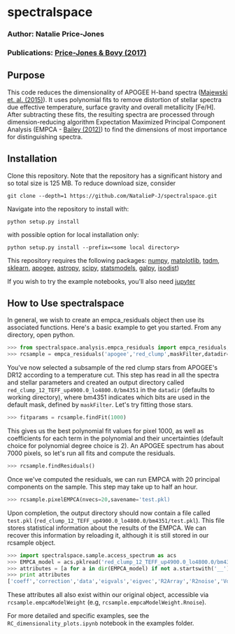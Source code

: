 # spectralspace
### Author: Natalie Price-Jones
### Publications: [Price-Jones & Bovy (2017)](www.astro.utoronto.ca/~price-jones/drafts/rc_dim.pdf)

## Purpose

This code reduces the dimensionality of APOGEE H-band spectra ([Majewski et. al. (2015)](https://arxiv.org/abs/1509.05420)). It uses polynomial fits to remove distortion of stellar spectra due effective temperature, surface gravity and overall metallicity [Fe/H]. After subtracting these fits, the resulting spectra are processed through dimension-reducing algorithm Expectation Maximized Principal Component Analysis (EMPCA - [Bailey (2012)](https://arxiv.org/abs/1208.4122)) to find the dimensions of most importance for distinguishing spectra.

## Installation

Clone this repository. Note that the repository has a significant history and so total size is 125 MB. To reduce download size, consider  

`git clone --depth=1 https://github.com/NatalieP-J/spectralspace.git`

Navigate into the repository to install with:

`python setup.py install`

with possible option for local installation only:

`python setup.py install --prefix=<some local directory>`

This repository requires the following packages: [numpy](http://www.numpy.org/), [matplotlib](http://matplotlib.org/), [tqdm](https://pypi.python.org/pypi/tqdm), [sklearn](http://scikit-learn.org/stable/), [apogee](https://github.com/jobovy/apogee), [astropy](http://www.astropy.org/), [scipy](https://www.scipy.org/), [statsmodels](http://statsmodels.sourceforge.net/), [galpy](https://github.com/jobovy/galpy), [isodist](https://github.com/jobovy/isodist))

If you wish to try the example notebooks, you'll also need [jupyter](http://jupyter.org)

## How to Use spectralspace

In general, we wish to create an empca_residuals object then use its associated functions. Here's a basic example to get you started.
From any directory, open python.

```python
>>> from spectralspace.analysis.empca_residuals import empca_residuals,maskFilter
>>> rcsample = empca_residuals('apogee','red_clump',maskFilter,datadir='.')

```

You've now selected a subsample of the red clump stars from APOGEE's DR12 according to a temperature cut. This step has read in all the spectra and stellar parameters and created an output directory called `red_clump_12_TEFF_up4900.0_lo4800.0/bm4351` in the `datadir` (defaults to working directory), where bm4351 indicates which bits are used in the default mask, defined by `maskFilter`. Let's try fitting those stars.

```python
>>> fitparams = rcsample.findFit(1000)
```

This gives us the best polynomial fit values for pixel 1000, as well as coefficients for each term in the polynomial and their uncertainties (default choice for polynomial degree choice is 2). An APOGEE spectrum has about 7000 pixels, so let's run all fits and compute the residuals.

```python
>>> rcsample.findResiduals()
```

Once we've computed the residuals, we can run EMPCA with 20 principal components on the sample. This step may take up to half an hour.

```python
>>> rcsample.pixelEMPCA(nvecs=20,savename='test.pkl)
```

Upon completion, the output directory should now contain a file called `test.pkl` (`red_clump_12_TEFF_up4900.0_lo4800.0/bm4351/test.pkl`). This file stores statistical information about the results of the EMPCA. We can recover this information by reloading it, although it is still stored in our rcsample object.

```python
>>> import spectralspace.sample.access_spectrum as acs
>>> EMPCA_model = acs.pklread('red_clump_12_TEFF_up4900.0_lo4800.0/bm4351/test.pkl')
>>> attributes = [a for a in dir(EMPCA_model) if not a.startswith('__')]
>>> print attributes
['coeff','correction','data','eigvals','eigvec','R2Array','R2noise','Vdata','Vnoise','savename']
```

These attributes all also exist within our original object, accessible via `rcsample.empcaModelWeight` (e.g, `rcsample.empcaModelWeight.Rnoise`).

For more detailed and specific examples, see the `RC_dimensionality_plots.ipynb` notebook in the examples folder.

